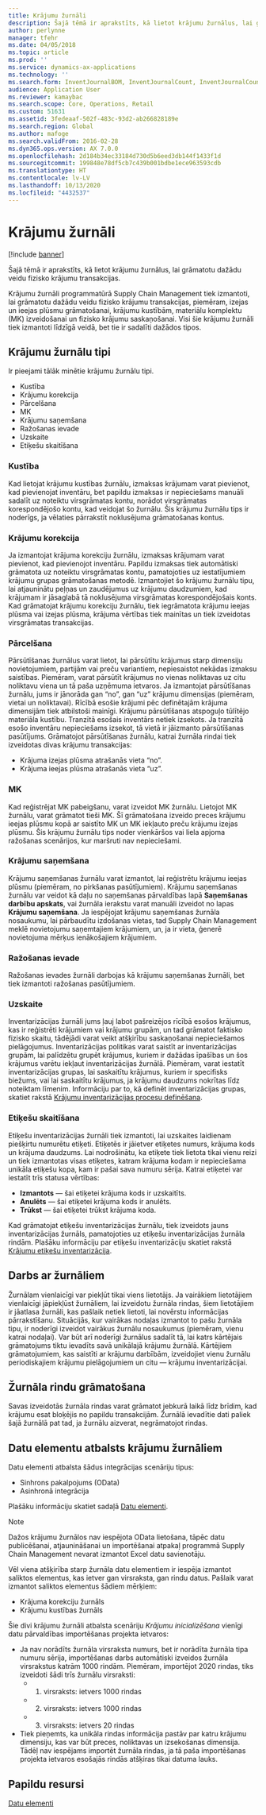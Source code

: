 ```yaml
---
title: Krājumu žurnāli
description: Šajā tēmā ir aprakstīts, kā lietot krājumu žurnālus, lai grāmatotu dažādu veidu fizisko krājumu transakcijas.
author: perlynne
manager: tfehr
ms.date: 04/05/2018
ms.topic: article
ms.prod: ''
ms.service: dynamics-ax-applications
ms.technology: ''
ms.search.form: InventJournalBOM, InventJournalCount, InventJournalCountTag, InventJournalLossProfit, InventJournalMovement, InventJournalTransfer, WMSJournalTable
audience: Application User
ms.reviewer: kamaybac
ms.search.scope: Core, Operations, Retail
ms.custom: 51631
ms.assetid: 3fedeaaf-502f-483c-93d2-ab266828189e
ms.search.region: Global
ms.author: mafoge
ms.search.validFrom: 2016-02-28
ms.dyn365.ops.version: AX 7.0.0
ms.openlocfilehash: 2d184b34ec33184d730d5b6eed3db144f1433f1d
ms.sourcegitcommit: 199848e78df5cb7c439b001bdbe1ece963593cdb
ms.translationtype: HT
ms.contentlocale: lv-LV
ms.lasthandoff: 10/13/2020
ms.locfileid: "4432537"
---
```

# <a name="inventory-journals"></a>Krājumu žurnāli

[!include [banner](../includes/banner.md)]

Šajā tēmā ir aprakstīts, kā lietot krājumu žurnālus, lai grāmatotu dažādu veidu fizisko krājumu transakcijas.

Krājumu žurnāli programmatūrā Supply Chain Management tiek izmantoti, lai grāmatotu dažādu veidu fizisko krājumu transakcijas, piemēram, izejas un ieejas plūsmu grāmatošanai, krājumu kustībām, materiālu komplektu (MK) izveidošanai un fizisko krājumu saskaņošanai. Visi šie krājumu žurnāli tiek izmantoti līdzīgā veidā, bet tie ir sadalīti dažādos tipos.

## <a name="types-of-inventory-journals"></a>Krājumu žurnālu tipi
Ir pieejami tālāk minētie krājumu žurnālu tipi.

-   Kustība
-   Krājumu korekcija
-   Pārcelšana
-   MK
-   Krājumu saņemšana
-   Ražošanas ievade
-   Uzskaite
-   Etiķešu skaitīšana

### <a name="movement"></a>Kustība

Kad lietojat krājumu kustības žurnālu, izmaksas krājumam varat pievienot, kad pievienojat inventāru, bet papildu izmaksas ir nepieciešams manuāli sadalīt uz noteiktu virsgrāmatas kontu, norādot virsgrāmatas korespondējošo kontu, kad veidojat šo žurnālu. Šis krājumu žurnālu tips ir noderīgs, ja vēlaties pārrakstīt noklusējuma grāmatošanas kontus.

### <a name="inventory-adjustment"></a>Krājumu korekcija

Ja izmantojat krājuma korekciju žurnālu, izmaksas krājumam varat pievienot, kad pievienojot inventāru. Papildu izmaksas tiek automātiski grāmatota uz noteiktu virsgrāmatas kontu, pamatojoties uz iestatījumiem krājumu grupas grāmatošanas metodē. Izmantojiet šo krājumu žurnālu tipu, lai atjauninātu peļņas un zaudējumus uz krājumu daudzumiem, kad krājumam ir jāsaglabā tā noklusējuma virsgrāmatas korespondējošais konts. Kad grāmatojat krājumu korekciju žurnālu, tiek iegrāmatota krājumu ieejas plūsma vai izejas plūsma, krājuma vērtības tiek mainītas un tiek izveidotas virsgrāmatas transakcijas.

### <a name="transfer"></a>Pārcelšana

Pārsūtīšanas žurnālus varat lietot, lai pārsūtītu krājumus starp dimensiju novietojumiem, partijām vai preču variantiem, nepiesaistot nekādas izmaksu saistības. Piemēram, varat pārsūtīt krājumus no vienas noliktavas uz citu noliktavu viena un tā paša uzņēmuma ietvaros. Ja izmantojat pārsūtīšanas žurnālu, jums ir jānorāda gan “no”, gan “uz” krājumu dimensijas (piemēram, vietai un noliktavai). Rīcībā esošie krājumi pēc definētajām krājuma dimensijām tiek atbilstoši mainīgi. Krājumu pārsūtīšanas atspoguļo tūlītējo materiāla kustību. Tranzītā esošais inventārs netiek izsekots. Ja tranzītā esošo inventāru nepieciešams izsekot, tā vietā ir jāizmanto pārsūtīšanas pasūtījums. Grāmatojot pārsūtīšanas žurnālu, katrai žurnāla rindai tiek izveidotas divas krājumu transakcijas:

-   Krājuma izejas plūsma atrašanās vieta “no”.
-   Krājuma ieejas plūsma atrašanās vieta “uz”.

### <a name="bom"></a>MK

Kad reģistrējat MK pabeigšanu, varat izveidot MK žurnālu. Lietojot MK žurnālu, varat grāmatot tieši MK. Šī grāmatošana izveido preces krājumu ieejas plūsmu kopā ar saistīto MK un MK iekļauto preču krājumu izejas plūsmu. Šis krājumu žurnālu tips noder vienkāršos vai liela apjoma ražošanas scenārijos, kur maršruti nav nepieciešami.

### <a name="item-arrival"></a>Krājumu saņemšana

Krājumu saņemšanas žurnālu varat izmantot, lai reģistrētu krājumu ieejas plūsmu (piemēram, no pirkšanas pasūtījumiem). Krājumu saņemšanas žurnālu var veidot kā daļu no saņemšanas pārvaldības lapā **Saņemšanas darbību apskats**, vai žurnāla ierakstu varat manuāli izveidot no lapas **Krājumu saņemšana**. Ja iespējojat krājumu saņemšanas žurnāla nosaukumu, lai pārbaudītu izdošanas vietas, tad Supply Chain Management meklē novietojumu saņemtajiem krājumiem, un, ja ir vieta, ģenerē novietojuma mērķus ienākošajiem krājumiem.

### <a name="production-input"></a>Ražošanas ievade

Ražošanas ievades žurnāli darbojas kā krājumu saņemšanas žurnāli, bet tiek izmantoti ražošanas pasūtījumiem.

### <a name="counting"></a>Uzskaite

Inventarizācijas žurnāli jums ļauj labot pašreizējos rīcībā esošos krājumus, kas ir reģistrēti krājumiem vai krājumu grupām, un tad grāmatot faktisko fizisko skaitu, tādējādi varat veikt atšķirību saskaņošanai nepieciešamos pielāgojumus. Inventarizācijas politikas varat saistīt ar inventarizācijas grupām, lai palīdzētu grupēt krājumus, kuriem ir dažādas īpašības un šos krājumus varētu iekļaut inventarizācijas žurnālā. Piemēram, varat iestatīt inventarizācijas grupas, lai saskaitītu krājumus, kuriem ir specifisks biežums, vai lai saskaitītu krājumus, ja krājumu daudzums nokrītas līdz noteiktam līmenim. Informāciju par to, kā definēt inventarizācijas grupas, skatiet rakstā [Krājumu inventarizācijas procesu definēšana](tasks/define-inventory-counting-processes.md).

### <a name="tag-counting"></a>Etiķešu skaitīšana

Etiķešu inventarizācijas žurnāli tiek izmantoti, lai uzskaites laidienam piešķirtu numurētu etiķeti. Etiķetēs ir jāietver etiķetes numurs, krājuma kods un krājuma daudzums. Lai nodrošinātu, ka etiķete tiek lietota tikai vienu reizi un tiek izmantotas visas etiķetes, katram krājuma kodam ir nepieciešama unikāla etiķešu kopa, kam ir pašai sava numuru sērija. Katrai etiķetei var iestatīt trīs statusa vērtības:

-   **Izmantots** — šai etiķetei krājuma kods ir uzskaitīts.
-   **Anulēts** — šai etiķetei krājuma kods ir anulēts.
-   **Trūkst** — šai etiķetei trūkst krājuma koda.

Kad grāmatojat etiķešu inventarizācijas žurnālu, tiek izveidots jauns inventarizācijas žurnāls, pamatojoties uz etiķešu inventarizācijas žurnāla rindām. Plašāku informāciju par etiķešu inventarizāciju skatiet rakstā [Krājumu etiķešu inventarizācija](inventory-tag-counting.md).

## <a name="working-with-journals"></a>Darbs ar žurnāliem
Žurnālam vienlaicīgi var piekļūt tikai viens lietotājs. Ja vairākiem lietotājiem vienlaicīgi jāpiekļūst žurnāliem, lai izveidotu žurnāla rindas, šiem lietotājiem ir jāatlasa žurnāli, kas pašlaik netiek lietoti, lai novērstu informācijas pārrakstīšanu. Situācijās, kur vairākas nodaļas izmantot to pašu žurnāla tipu, ir noderīgi izveidot vairākus žurnālu nosaukumus (piemēram, vienu katrai nodaļai). Var būt arī noderīgi žurnālus sadalīt tā, lai katrs kārtējais grāmatojums tiktu ievadīts savā unikālajā krājumu žurnālā. Kārtējiem grāmatojumiem, kas saistīti ar krājumu darbībām, izveidojiet vienu žurnālu periodiskajiem krājumu pielāgojumiem un citu — krājumu inventarizācijai.

## <a name="posting-journal-lines"></a>Žurnāla rindu grāmatošana
Savas izveidotās žurnāla rindas varat grāmatot jebkurā laikā līdz brīdim, kad krājumu esat bloķējis no papildu transakcijām. Žurnālā ievadītie dati paliek šajā žurnālā pat tad, ja žurnālu aizverat, negrāmatojot rindas.

## <a name="data-entity-support-for-inventory-journals"></a>Datu elementu atbalsts krājumu žurnāliem

Datu elementi atbalsta šādus integrācijas scenāriju tipus:
-    Sinhrons pakalpojums (OData)
-  Asinhronā integrācija

Plašāku informāciju skatiet sadaļā [Datu elementi](../../dev-itpro/data-entities/data-entities.md).

> [!NOTE]
> Dažos krājumu žurnālos nav iespējota OData lietošana, tāpēc datu publicēšanai, atjaunināšanai un importēšanai atpakaļ programmā Supply Chain Management nevarat izmantot Excel datu savienotāju. 

Vēl viena atšķirība starp žurnāla datu elementiem ir iespēja izmantot saliktos elementus, kas ietver gan virsraksta, gan rindu datus. Pašlaik varat izmantot saliktos elementus šādiem mērķiem:
-   Krājuma korekciju žurnāls
-   Krājumu kustības žurnāls

Šie divi krājumu žurnāli atbalsta scenāriju *Krājumu inicializēšana* vienīgi datu pārvaldības importēšanas projekta ietvaros:
-  Ja nav norādīts žurnāla virsraksta numurs, bet ir norādīta žurnāla tipa numuru sērija, importēšanas darbs automātiski izveidos žurnāla virsrakstus katrām 1000 rindām. Piemēram, importējot 2020 rindas, tiks izveidoti šādi trīs žurnālu virsraksti:
    -  1. virsraksts: ietvers 1000 rindas
    -  2. virsraksts: ietvers 1000 rindas
    -  3. virsraksts: ietvers 20 rindas
-  Tiek pieņemts, ka unikāla rindas informācija pastāv par katru krājumu dimensiju, kas var būt preces, noliktavas un izsekošanas dimensija. Tādēļ nav iespējams importēt žurnāla rindas, ja tā paša importēšanas projekta ietvaros esošajās rindās atšķiras tikai datuma lauks.

## <a name="additional-resources"></a>Papildu resursi

[Datu elementi](../../dev-itpro/data-entities/data-entities.md)
